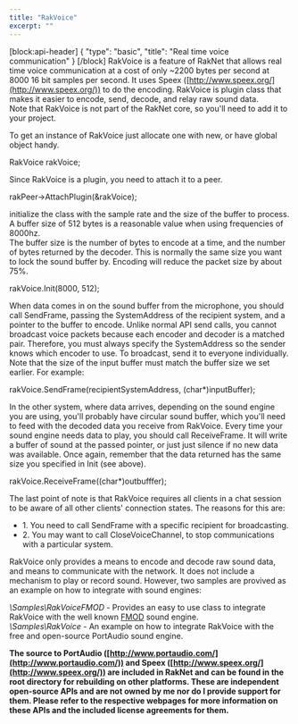 ```yaml
---
title: "RakVoice"
excerpt: ""
---
```

[block:api-header]
{
  "type": "basic",
  "title": "Real time voice communication"
}
[/block]
RakVoice is a feature of RakNet that allows real time voice communication at a cost of only ~2200 bytes per second at 8000 16 bit samples per second. It uses Speex ([http://www.speex.org/](http://www.speex.org/)) to do the encoding. RakVoice is plugin class that makes it easier to encode, send, decode, and relay raw sound data.  
Note that RakVoice is not part of the RakNet core, so you'll need to add it to your project.  

To get an instance of RakVoice just allocate one with new, or have global object handy.  

RakVoice rakVoice;  

Since RakVoice is a plugin, you need to attach it to a peer.  

rakPeer->AttachPlugin(&rakVoice);  

initialize the class with the sample rate and the size of the buffer to process. A buffer size of 512 bytes is a reasonable value when using frequencies of 8000hz.  
The buffer size is the number of bytes to encode at a time, and the number of bytes returned by the decoder. This is normally the same size you want to lock the sound buffer by. Encoding will reduce the packet size by about 75%.  

rakVoice.Init(8000, 512);  

When data comes in on the sound buffer from the microphone, you should call SendFrame, passing the SystemAddress of the recipient system, and a pointer to the buffer to encode. Unlike normal API send calls, you cannot broadcast voice packets because each encoder and decoder is a matched pair. Therefore, you must always specify the SystemAddress so the sender knows which encoder to use. To broadcast, send it to everyone individually. Note that the size of the input buffer must match the buffer size we set earlier. For example:  

rakVoice.SendFrame(recipientSystemAddress, (char*)inputBuffer);  

In the other system, where data arrives, depending on the sound engine you are using, you'll probably have circular sound buffer, which you'll need to feed with the decoded data you receive from RakVoice. Every time your sound engine needs data to play, you should call ReceiveFrame. It will write a buffer of sound at the passed pointer, or just just silence if no new data was available. Once again, remember that the data returned has the same size you specified in Init (see above).  

rakVoice.ReceiveFrame((char*)outbufffer);  

The last point of note is that RakVoice requires all clients in a chat session to be aware of all other clients' connection states. The reasons for this are:

*   1\. You need to call SendFrame with a specific recipient for broadcasting.
*   2\. You may want to call CloseVoiceChannel, to stop communications with a particular system.

RakVoice only provides a means to encode and decode raw sound data, and means to communicate with the network. It does not include a mechanism to play or record sound. However, two samples are provived as an example on how to integrate with sound engines:  

_\Samples\RakVoiceFMOD_ - Provides an easy to use class to integrate RakVoice with the well known [FMOD](http://www.fmod.org/) sound engine.  
_\Samples\RakVoice_ - An example on how to integrate RakVoice with the free and open-source PortAudio sound engine.  

**The source to PortAudio ([http://www.portaudio.com/](http://www.portaudio.com/)) and Speex ([http://www.speex.org/](http://www.speex.org/)) are included in RakNet and can be found in the root directory for rebuilding on other platforms. These are independent open-source APIs and are not owned by me nor do I provide support for them. Please refer to the respective webpages for more information on these APIs and the included license agreements for them.**</td>